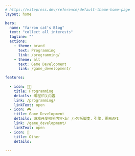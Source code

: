 ```yaml
---
# https://vitepress.dev/reference/default-theme-home-page
layout: home

hero:
  name: "farron cat's Blog"
  text: "collect all interests"
  tagline: ""
  actions:
    - theme: brand
      text: Programming
      link: /programming/
    - theme: alt
      text: Game Development
      link: /game_development/

features:
  
  - icon: 👩‍💻
    title: Programming
    details: 编程相关内容
    link: /programming/
    linkText: open
  - icon: 🎮
    title: Game Development
    details: 游戏开发相关内容<br />包括脚本，引擎，图形API
    link: /game_development/
    linkText: open
  - icon: 🎈
    title: Other
    details: 
    
---
```


